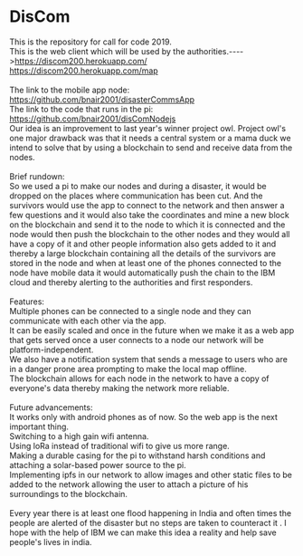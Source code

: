 # DisCom
This is the repository for call for code 2019.<br />
This is the web client which will be used by the authorities.---->https://discom200.herokuapp.com/<br />
https://discom200.herokuapp.com/map<br />
<br />
The link to the mobile app node: https://github.com/bnair2001/disasterCommsApp <br />
The link to the code that runs in the pi: https://github.com/bnair2001/disComNodejs <br />
Our idea is an improvement to last year's winner project owl. Project owl's one major drawback was that it needs a central system or a mama duck we intend to solve that by using a blockchain to send and receive data from the nodes.
<Br />
<br />
Brief rundown:<br />
So we used a pi to make our nodes and during a disaster, it would be dropped on the places where communication has been cut. And the survivors would use the app to connect to the network and then answer a few questions and it would also take the coordinates and mine a new block on the blockchain and send it to the node to which it is connected and the node would then push the blockchain to the other nodes and they would all have a copy of it and other people information also gets added to it and thereby a large blockchain containing all the details of the survivors are stored in the node and when at least one of the phones connected to the node have mobile data it would automatically push the chain to the IBM cloud and thereby alerting to the authorities and first responders. 
<br />
<br />
Features:<br />
Multiple phones can be connected to a single node and they can communicate with each other via the app.<br />
It can be easily scaled and once in the future when we make it as a web app that gets served once a user connects to a node our network will be platform-independent.<br />
We also have a notification system that sends a message to users who are in a danger prone area prompting to make the local map offline.<br />
The blockchain allows for each node in the network to have a copy of everyone's data thereby making the network more reliable.<br />
<br />
Future advancements:<br />
It works only with android phones as of now. So the web app is the next important thing.<br />
Switching to a high gain wifi antenna.<br />
Using loRa instead of traditional wifi to give us more range.<br />
Making a durable casing for the pi to withstand harsh conditions and attaching a solar-based power source to the pi.<br />
Implementing ipfs in our network to allow images and other static files to be added to the network allowing the user to attach a picture of his surroundings to the blockchain.<br />
<br />
Every year there is at least one flood happening in India and often times the people are alerted of the disaster but no steps are taken to counteract it . I hope with the help of IBM we can make this idea a reality and help save people's lives in india.







